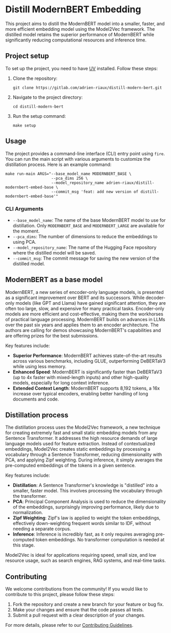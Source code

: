 # Distill ModernBERT Embedding

This project aims to distill the ModernBERT model into a smaller, faster, and more efficient embedding model using the Model2Vec framework. The distilled model retains the superior performance of ModernBERT while significantly reducing computational resources and inference time.

## Project setup

To set up the project, you need to have [UV](https://docs.astral.sh/uv/) installed. Follow these steps:

1. Clone the repository:
    ```shell
    git clone https://gitlab.com/adrien-riaux/distill-modern-bert.git
    ```

2. Navigate to the project directory:
    ```shell
    cd distill-modern-bert
    ```

3. Run the setup command:
    ```shell
    make setup
    ```

## Usage

The project provides a command-line interface (CLI) entry point using `fire`. You can run the main script with various arguments to customize the distillation process. Here is an example command:

```shell
make run-main ARGS="--base_model_name MODERNBERT_BASE \
                    --pca_dims 256 \
                    --model_repository_name adrien-riaux/distill-modernbert-embed-base \
                    --commit_msg 'feat: add new version of distill-modernbert-embed-base'"
```

### CLI Arguments

- `--base_model_name`: The name of the base ModernBERT model to use for distillation. Only `MODERNBERT_BASE` and `MODERNBERT_LARGE` are available for the moment.
- `--pca_dims`: The number of dimensions to reduce the embeddings to using PCA.
- `--model_repository_name`: The name of the Hugging Face repository where the distilled model will be saved.
- `--commit_msg`: The commit message for saving the new version of the distilled model.

## ModernBERT as a base model

ModernBERT, a new series of encoder-only language models, is presented as a significant improvement over BERT and its successors. While decoder-only models (like GPT and Llama) have gained significant attention, they are often too large, slow, and expensive for many practical tasks. Encoder-only models are more efficient and cost-effective, making them the workhorses of practical language processing. ModernBERT builds on advances in LLMs over the past six years and applies them to an encoder architecture. The authors are calling for demos showcasing ModernBERT's capabilities and are offering prizes for the best submissions.

Key features include:

- **Superior Performance**: ModernBERT achieves state-of-the-art results across various benchmarks, including GLUE, outperforming DeBERTaV3 while using less memory.
- **Enhanced Speed**: ModernBERT is significantly faster than DeBERTaV3 (up to 4x faster with mixed-length inputs) and other high-quality models, especially for long context inference.
- **Extended Context Length**: ModernBERT supports 8,192 tokens, a 16x increase over typical encoders, enabling better handling of long documents and code.

## Distillation process

The distillation process uses the Model2Vec framework, a new technique for creating extremely fast and small static embedding models from any Sentence Transformer. It addresses the high resource demands of large language models used for feature extraction. Instead of contextualized embeddings, Model2Vec creates static embeddings by processing a vocabulary through a Sentence Transformer, reducing dimensionality with PCA, and applying Zipf weighting. During inference, it simply averages the pre-computed embeddings of the tokens in a given sentence.

Key features include:

- **Distillation**: A Sentence Transformer's knowledge is "distilled" into a smaller, faster model. This involves processing the vocabulary through the transformer.
- **PCA**: Principal Component Analysis is used to reduce the dimensionality of the embeddings, surprisingly improving performance, likely due to normalization.
- **Zipf Weighting**: Zipf's law is applied to weight the token embeddings, effectively down-weighting frequent words similar to IDF, without needing a separate corpus.
- **Inference**: Inference is incredibly fast, as it only requires averaging pre-computed token embeddings. No transformer computation is needed at this stage.

Model2Vec is ideal for applications requiring speed, small size, and low resource usage, such as search engines, RAG systems, and real-time tasks.

## Contributing

We welcome contributions from the community! If you would like to contribute to this project, please follow these steps:

1. Fork the repository and create a new branch for your feature or bug fix.
2. Make your changes and ensure that the code passes all tests.
3. Submit a pull request with a clear description of your changes.

For more details, please refer to our [Contributing Guidelines](CONTRIBUTING.md).
